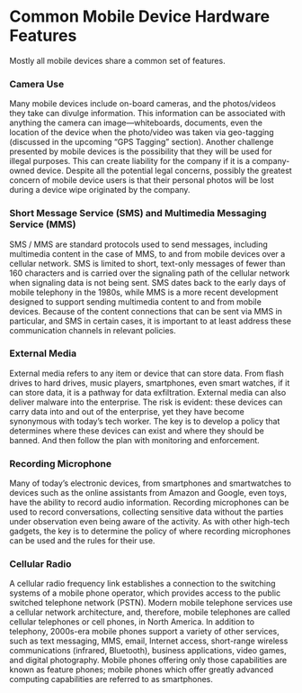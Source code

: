 # Common Mobile Device Hardware Features  
Mostly all mobile devices share a common set of features. 

### Camera Use
Many mobile devices include on-board cameras, and the photos/videos they take can divulge information. This information can be associated with anything the camera can image—whiteboards, documents, even the location of the device when the photo/video was taken via geo-tagging (discussed in the upcoming “GPS Tagging” section). Another challenge presented by mobile devices is the possibility that they will be used for illegal purposes. This can create liability for the company if it is a company-owned device. Despite all the potential legal concerns, possibly the greatest concern of mobile device users is that their personal photos will be lost during a device wipe originated by the company.

### Short Message Service (SMS) and Multimedia Messaging Service (MMS)
SMS / MMS are standard protocols used to send messages, including multimedia content in the case of MMS, to and from mobile devices over a cellular network. SMS is limited to short, text-only messages of fewer than 160 characters and is carried over the signaling path of the cellular network when signaling data is not being sent. SMS dates back to the early days of mobile telephony in the 1980s, while MMS is a more recent development designed to support sending multimedia content to and from mobile devices. Because of the content connections that can be sent via MMS in particular, and SMS in certain cases, it is important to at least address these communication channels in relevant policies.

### External Media
External media refers to any item or device that can store data. From flash drives to hard drives, music players, smartphones, even smart watches, if it can store data, it is a pathway for data exfiltration. External media can also deliver malware into the enterprise. The risk is evident: these devices can carry data into and out of the enterprise, yet they have become synonymous with today’s tech worker. The key is to develop a policy that determines where these devices can exist and where they should be banned. And then follow the plan with monitoring and enforcement.

### Recording Microphone
Many of today’s electronic devices, from smartphones and smartwatches to devices such as the online assistants from Amazon and Google, even toys, have the ability to record audio information. Recording microphones can be used to record conversations, collecting sensitive data without the parties under observation even being aware of the activity. As with other high-tech gadgets, the key is to determine the policy of where recording microphones can be used and the rules for their use.

### Cellular Radio
A cellular radio frequency link establishes a connection to the switching systems of a mobile phone operator, which provides access to the public switched telephone network (PSTN). Modern mobile telephone services use a cellular network architecture, and, therefore, mobile telephones are called cellular telephones or cell phones, in North America. In addition to telephony, 2000s-era mobile phones support a variety of other services, such as text messaging, MMS, email, Internet access, short-range wireless communications (infrared, Bluetooth), business applications, video games, and digital photography. Mobile phones offering only those capabilities are known as feature phones; mobile phones which offer greatly advanced computing capabilities are referred to as smartphones.
